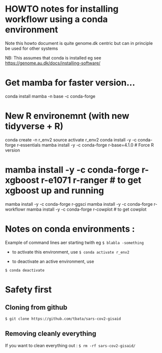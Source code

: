 # HOWTO notes for installing workflowr using a conda environment

Note this howto document is quite genome.dk centric but can in principle be used for other systems

NB: This assumes that conda is installed eg see
https://genome.au.dk/docs/installing-software/

# Get mamba for faster version...
conda install mamba -n base -c conda-forge

# New R environemnt (with new tidyverse + R)
conda create -n r_env2
source activate r_env2
conda install -y -c conda-forge r-essentials
mamba install -y -c conda-forge r-base=4.1.0 # Force R version
# mamba install -y -c conda-forge r-xgboost r-e1071 r-ranger # to get xgboost up and running
mamba install -y -c conda-forge r-ggsci
mamba install -y -c conda-forge r-workflowr
mamba install -y -c conda-forge r-cowplot # to get cowplot


# Notes on conda environments : 
Example of command lines aer starting twith eg `$ blabla -something` 

* to  activate this environment, use
`$ conda activate r_env2`

* to deactivate an active environment, use

`$ conda deactivate`

# Safety first

## Cloning from github
`$ git clone https://github.com/tbata/sars-cov2-gisaid`

## Removing cleanly everything

If you want to clean everything out :
`$ rm -rf sars-cov2-gisaid/`
